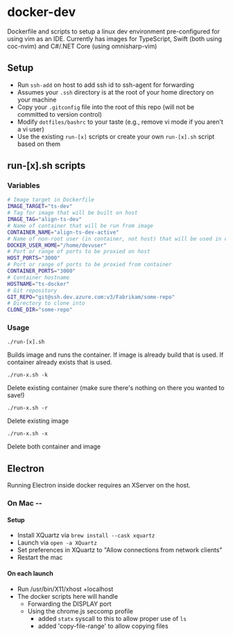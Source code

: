 # docker-dev

Dockerfile and scripts to setup a linux dev environment pre-configured for using vim as an IDE. Currently has images for TypeScript, Swift (both using coc-nvim) and C#/.NET Core (using omnisharp-vim)

## Setup

- Run `ssh-add` on host to add ssh id to ssh-agent for forwarding
- Assumes your `.ssh` directory is at the root of your home directory on your machine
- Copy your `.gitconfig` file into the root of this repo (will not be committed to version control)
- Modify `dotfiles/bashrc` to your taste (e.g., remove vi mode if you aren't a vi user)
- Use the existing `run-[x]` scripts or create your own `run-[x].sh` script based on them

## run-[x].sh scripts

### Variables

```bash
# Image target in Dockerfile
IMAGE_TARGET="ts-dev"
# Tag for image that will be built on host
IMAGE_TAG="align-ts-dev"
# Name of container that will be run from image
CONTAINER_NAME="align-ts-dev-active"
# Name of non-root user (in container, not host) that will be used in container
DOCKER_USER_HOME="/home/devuser"
# Port or range of ports to be proxied on host
HOST_PORTS="3000"
# Port or range of ports to be proxied from container
CONTAINER_PORTS="3000"
# Container hostname
HOSTNAME="ts-docker"
# Git repository
GIT_REPO="git@ssh.dev.azure.com:v3/Fabrikam/some-repo"
# Directory to clone into
CLONE_DIR="some-repo"
```

### Usage

`./run-[x].sh`

Builds image and runs the container. If image is already build that is used. If container already exists that is used.

`./run-x.sh -k`

Delete existing container (make sure there's nothing on there you wanted to save!)

`./run-x.sh -r`

Delete existing image

`./run-x.sh -x`

Delete both container and image

## Electron

Running Electron inside docker requires an XServer on the host.

### On Mac --

#### Setup

- Install XQuartz via `brew install --cask xquartz`
- Launch via `open -a XQuartz`
- Set preferences in XQuartz to "Allow connections from network clients"
- Restart the mac

#### On each launch

- Run /usr/bin/X11/xhost +localhost
- The docker scripts here will handle
  - Forwarding the DISPLAY port
  - Using the chrome.js seccomp profile
    - added `statx` syscall to this to allow proper use of `ls`
    - added 'copy-file-range' to allow copying files

